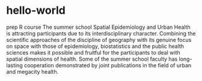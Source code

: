# hello-world
prep R course
The summer school Spatial Epidemiology and Urban Health is attracting participants due to its interdisciplinary character. Combining the scientific approaches of the discipline of geography with its genuine focus on space with those of epidemiology, biostatistics and the public health sciences makes it possible and fruitful for the participants to deal with spatial dimensions of health. Some of the summer school faculty has long-lasting cooperation demonstrated by joint publications in the field of urban and megacity health. 
